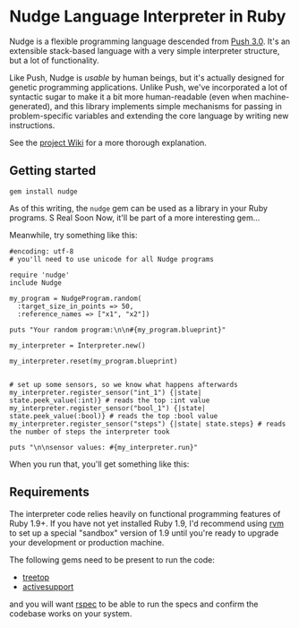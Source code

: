 # Nudge Language Interpreter in Ruby

Nudge is a flexible programming language descended from [Push 3.0](http://hampshire.edu/lspector/push3-description.html "Push 3"). It's an extensible stack-based language with a very simple interpreter structure, but a lot of functionality.

Like Push, Nudge is _usable_ by human beings, but it's actually designed for genetic programming applications. Unlike Push, we've incorporated a lot of syntactic sugar to make it a bit more human-readable (even when machine-generated), and this library implements simple mechanisms for passing in problem-specific variables and extending the core language by writing new instructions.

See the [project Wiki](http://github.com/Vaguery/Nudge/wikis) for a more thorough explanation.

## Getting started

    gem install nudge

As of this writing, the `nudge` gem can be used as a library in your Ruby programs. S Real Soon Now, it'll be part of a more interesting gem…

Meanwhile, try something like this:

    #encoding: utf-8
    # you'll need to use unicode for all Nudge programs
    
    require 'nudge'
    include Nudge
    
    my_program = NudgeProgram.random(
      :target_size_in_points => 50,
      :reference_names => ["x1", "x2"])
    
    puts "Your random program:\n\n#{my_program.blueprint}"
    
    my_interpreter = Interpreter.new()
    
    my_interpreter.reset(my_program.blueprint)
    
    
    # set up some sensors, so we know what happens afterwards
    my_interpreter.register_sensor("int_1") {|state| state.peek_value(:int)} # reads the top :int value
    my_interpreter.register_sensor("bool_1") {|state| state.peek_value(:bool)} # reads the top :bool value
    my_interpreter.register_sensor("steps") {|state| state.steps} # reads the number of steps the interpreter took
    
    puts "\n\nsensor values: #{my_interpreter.run}"

When you run that, you'll get something like this:

<script src="http://gist.github.com/347215.js?file=nudge_sample_output.txt"></script>

## Requirements

The interpreter code relies heavily on functional programming features of Ruby 1.9+. If you have not yet installed Ruby 1.9, I'd recommend using [rvm](http://rvm.beginrescueend.com/) to set up a special "sandbox" version of 1.9 until you're ready to upgrade your development or production machine.

The following gems need to be present to run the code:

* [treetop](http://treetop.rubyforge.org/)
* [activesupport](http://as.rubyonrails.org/)
  
and you will want [rspec](http://rspec.info/) to be able to run the specs and confirm the codebase works on your system.